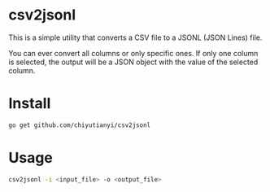 # csv2jsonl

This is a simple utility that converts a CSV file to a JSONL (JSON Lines) file.

You can ever convert all columns or only specific ones. If only one column is selected, the output will be a JSON object with the value of the selected column.

# Install
```bash
go get github.com/chiyutianyi/csv2jsonl
```

# Usage
```bash
csv2jsonl -i <input_file> -o <output_file>
```